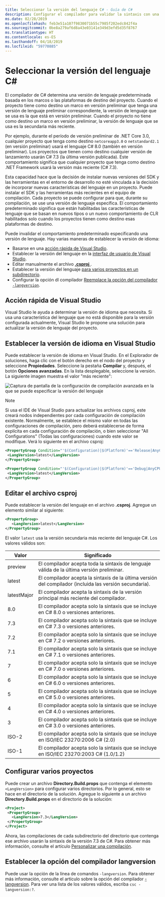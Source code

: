 ```yaml
---
title: Seleccionar la versión del lenguaje C# - Guía de C#
description: Configurar el compilador para validar la sintaxis con una versión específica del compilador
ms.date: 02/28/2019
ms.openlocfilehash: feb3e51a107f9830071b55c7985f202edc842f4a
ms.sourcegitcommit: 0be8a279af6d8a43e03141e349d3efd5d35f8767
ms.translationtype: HT
ms.contentlocale: es-ES
ms.lasthandoff: 04/18/2019
ms.locfileid: "59770885"
---
```

# <a name="select-the-c-language-version"></a>Seleccionar la versión del lenguaje C#

El compilador de C# determina una versión de lenguaje predeterminada basada en los marcos o las plataformas de destino del proyecto. Cuando el proyecto tiene como destino un marco en versión preliminar que tenga una versión de lenguaje preliminar correspondiente, la versión de lenguaje que se usa es la que está en versión preliminar. Cuando el proyecto no tiene como destino un marco en versión preliminar, la versión de lenguaje que se usa es la secundaria más reciente.

Por ejemplo, durante el período de versión preliminar de .NET Core 3.0, cualquier proyecto que tenga como destino `netcoreapp3.0` o `netstandard2.1` (en versión preliminar) usará el lenguaje C# 8.0 (también en versión preliminar). Los proyectos que tienen como destino cualquier versión de lanzamiento usarán C# 7.3 (la última versión publicada). Este comportamiento significa que cualquier proyecto que tenga como destino .NET Framework usará la versión más reciente (C# 7.3). 

Esta capacidad hace que la decisión de instalar nuevas versiones del SDK y las herramientas en el entorno de desarrollo no esté vinculada a la decisión de incorporar nuevas características del lenguaje en un proyecto. Puede instalar el SDK y las herramientas más recientes en el equipo de compilación. Cada proyecto se puede configurar para que, durante su compilación, se use una versión de lenguaje específica. El comportamiento predeterminado significa que están habilitadas las características de lenguaje que se basan en nuevos tipos o un nuevo comportamiento de CLR habilitados solo cuando los proyectos tienen como destino esas plataformas de destino.

Puede invalidar el comportamiento predeterminado especificando una versión de lenguaje. Hay varias maneras de establecer la versión de idioma:

- Basarse en una [acción rápida de Visual Studio](#visual-studio-quick-action).
- Establecer la versión del lenguaje en la [interfaz de usuario de Visual Studio](#set-the-language-version-in-visual-studio).
- Editar manualmente el archivo [**.csproj** ](#edit-the-csproj-file).
- Establecer la versión del lenguaje [para varios proyectos en un subdirectorio](#configure-multiple-projects).
- Configurar la opción dl compilador [Reemplace la opción del compilador `-langversion`](#set-the-langversion-compiler-option).

## <a name="visual-studio-quick-action"></a>Acción rápida de Visual Studio

Visual Studio le ayuda a determinar la versión de idioma que necesita. Si usa una característica del lenguaje que no está disponible para la versión configurada actualmente, Visual Studio le propone una solución para actualizar la versión de lenguaje del proyecto.

## <a name="set-the-language-version-in-visual-studio"></a>Establecer la versión de idioma en Visual Studio

Puede establecer la versión de idioma en Visual Studio. En el Explorador de soluciones, haga clic con el botón derecho en el nodo del proyecto y seleccione **Propiedades**. Seleccione la pestaña **Compilar** y, después, el botón **Opciones avanzadas**. En la lista desplegable, seleccione la versión. La siguiente imagen muestra el valor "más reciente":

![Captura de pantalla de la configuración de compilación avanzada en la que se puede especificar la versión del lenguaje](./media/configure-language-version/advanced-build-settings.png)

> [!NOTE]
> Si usa el IDE de Visual Studio para actualizar los archivos csproj, este creará nodos independientes por cada configuración de compilación existente. Normalmente, se establece el mismo valor en todas las configuraciones de compilación, pero deberá establecerse de forma explícita en cada configuración de compilación, o bien seleccionar "All Configurations" (Todas las configuraciones) cuando este valor se modifique. Verá lo siguiente en el archivo csproj:
>
>```xml
> <PropertyGroup Condition="'$(Configuration)|$(Platform)'=='Release|AnyCPU'">
>  <LangVersion>latest</LangVersion>
></PropertyGroup>
>
> <PropertyGroup Condition="'$(Configuration)|$(Platform)'=='Debug|AnyCPU'">
>  <LangVersion>latest</LangVersion>
> </PropertyGroup>
> ```
>

## <a name="edit-the-csproj-file"></a>Editar el archivo csproj

Puede establecer la versión del lenguaje en el archivo **.csproj**. Agregue un elemento similar al siguiente:

```xml
<PropertyGroup>
   <LangVersion>latest</LangVersion>
</PropertyGroup>
```

El valor `latest` usa la versión secundaria más reciente del lenguaje C#. Los valores válidos son:

|Valor|Significado|
|------------|-------------|
|preview|El compilador acepta toda la sintaxis de lenguaje válida de la última versión preliminar.|
|latest|El compilador acepta la sintaxis de la última versión del compilador (incluida las versión secundaria).|
|latestMajor|El compilador acepta la sintaxis de la versión principal más reciente del compilador.|
|8.0|El compilador acepta solo la sintaxis que se incluye en C# 8.0 o versiones anteriores.|
|7.3|El compilador acepta solo la sintaxis que se incluye en C# 7.3 o versiones anteriores.|
|7.2|El compilador acepta solo la sintaxis que se incluye en C# 7.2 o versiones anteriores.|
|7.1|El compilador acepta solo la sintaxis que se incluye en C# 7.1 o versiones anteriores.|
|7|El compilador acepta solo la sintaxis que se incluye en C# 7.0 o versiones anteriores.|
|6|El compilador acepta solo la sintaxis que se incluye en C# 6.0 o versiones anteriores.|
|5|El compilador acepta solo la sintaxis que se incluye en C# 5.0 o versiones anteriores.|
|4|El compilador acepta solo la sintaxis que se incluye en C# 4.0 o versiones anteriores.|
|3|El compilador acepta solo la sintaxis que se incluye en C# 3.0 o versiones anteriores.|
|ISO-2|El compilador acepta solo la sintaxis que se incluye en ISO/IEC 23270:2006 C# (2.0) |
|ISO-1|El compilador acepta solo la sintaxis que se incluye en ISO/IEC 23270:2003 C# (1.0/1.2) |

## <a name="configure-multiple-projects"></a>Configurar varios proyectos

Puede crear un archivo **Directory.Build.props** que contenga el elemento `<LangVersion>` para configurar varios directorios. Por lo general, esto se hace en el directorio de la solución. Agregue lo siguiente a un archivo **Directory.Build.props** en el directorio de la solución:

```xml
<Project>
 <PropertyGroup>
   <LangVersion>7.3</LangVersion>
 </PropertyGroup>
</Project>
```

Ahora, las compilaciones de cada subdirectorio del directorio que contenga ese archivo usarán la sintaxis de la versión 7.3 de C#. Para obtener más información, consulte el artículo [Personalizar una compilación](/visualstudio/msbuild/customize-your-build).

## <a name="set-the-langversion-compiler-option"></a>Establecer la opción del compilador langversion

Puede usar la opción de la línea de comandos `-langversion`. Para obtener más información, consulte el artículo sobre la opción del compilador [-langversion](../language-reference/compiler-options/langversion-compiler-option.md). Para ver una lista de los valores válidos, escriba `csc -langversion:?`.
